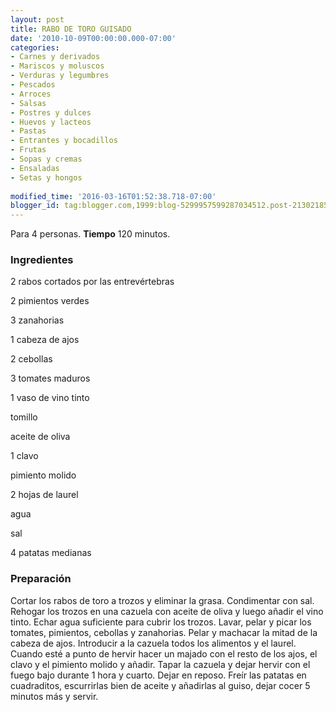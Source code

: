 ```yaml
---
layout: post
title: RABO DE TORO GUISADO
date: '2010-10-09T00:00:00.000-07:00'
categories:
- Carnes y derivados
- Mariscos y moluscos
- Verduras y legumbres
- Pescados
- Arroces
- Salsas
- Postres y dulces
- Huevos y lacteos
- Pastas
- Entrantes y bocadillos
- Frutas
- Sopas y cremas
- Ensaladas
- Setas y hongos
 
modified_time: '2016-03-16T01:52:38.718-07:00'
blogger_id: tag:blogger.com,1999:blog-5299957599287034512.post-2130218535184619692
---
```


Para 4 personas.
<b>Tiempo</b> 120 minutos.

<h3>Ingredientes</h3>

2 rabos cortados por las entrevértebras

2 pimientos verdes

3 zanahorias

1 cabeza de ajos

2 cebollas

3 tomates maduros

1 vaso de vino tinto

tomillo

aceite de oliva

1 clavo

pimiento molido

2 hojas de laurel

agua

sal

4 patatas medianas

<h3>Preparación</h3>

Cortar los rabos de toro a trozos y eliminar la grasa. Condimentar con sal. Rehogar los trozos en una cazuela con aceite de oliva y luego añadir el vino tinto. Echar agua suficiente para cubrir los trozos. Lavar, pelar y picar los tomates, pimientos, cebollas y zanahorias. Pelar y machacar la mitad de la cabeza de ajos. Introducir a la cazuela todos los alimentos y el laurel. Cuando esté a punto de hervir hacer un majado con el resto de los ajos, el clavo y el pimiento molido y añadir. Tapar la cazuela y dejar hervir con el fuego bajo durante 1 hora y cuarto. Dejar en reposo. Freír las patatas en cuadraditos, escurrirlas bien de aceite y añadirlas al guiso, dejar cocer 5 minutos más y servir.


